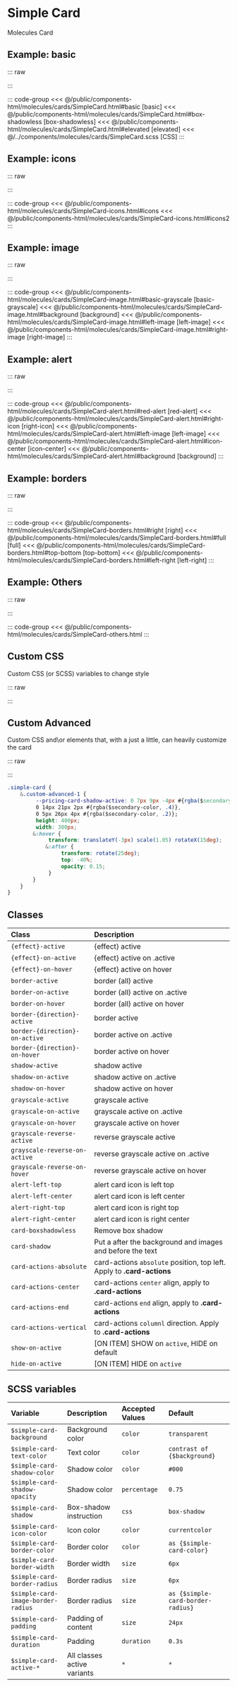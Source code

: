 # Simple Card
<Badge type="tip">Molecules</Badge> <Badge type="info">Card</Badge>

## Example: basic

::: raw
<div class="dev-section">
    <!--@include: ../../public/components-html/molecules/cards/SimpleCard.html -->
</div>
:::

::: code-group
<<< @/public/components-html/molecules/cards/SimpleCard.html#basic [basic]
<<< @/public/components-html/molecules/cards/SimpleCard.html#box-shadowless [box-shadowless]
<<< @/public/components-html/molecules/cards/SimpleCard.html#elevated [elevated]
<<< @/../components/molecules/cards/SimpleCard.scss [CSS]
:::

## Example: icons

::: raw
<div class="dev-section">
    <!--@include: ../../public/components-html/molecules/cards/SimpleCard-icons.html -->
</div>
:::

::: code-group
<<< @/public/components-html/molecules/cards/SimpleCard-icons.html#icons
<<< @/public/components-html/molecules/cards/SimpleCard-icons.html#icons2
:::

## Example: image

::: raw
<div class="dev-section">
    <!--@include: ../../public/components-html/molecules/cards/SimpleCard-image.html -->
</div>
:::

::: code-group
<<< @/public/components-html/molecules/cards/SimpleCard-image.html#basic-grayscale [basic-grayscale]
<<< @/public/components-html/molecules/cards/SimpleCard-image.html#background [background]
<<< @/public/components-html/molecules/cards/SimpleCard-image.html#left-image [left-image]
<<< @/public/components-html/molecules/cards/SimpleCard-image.html#right-image [right-image]
:::

## Example: alert

::: raw
<div class="dev-section">
    <!--@include: ../../public/components-html/molecules/cards/SimpleCard-alert.html -->
</div>
:::

::: code-group
<<< @/public/components-html/molecules/cards/SimpleCard-alert.html#red-alert [red-alert]
<<< @/public/components-html/molecules/cards/SimpleCard-alert.html#right-icon [right-icon]
<<< @/public/components-html/molecules/cards/SimpleCard-alert.html#left-image [left-image]
<<< @/public/components-html/molecules/cards/SimpleCard-alert.html#icon-center [icon-center]
<<< @/public/components-html/molecules/cards/SimpleCard-alert.html#background [background]
:::


## Example: borders

::: raw
<div class="dev-section">
    <!--@include: ../../public/components-html/molecules/cards/SimpleCard-borders.html -->
</div>
:::

::: code-group
<<< @/public/components-html/molecules/cards/SimpleCard-borders.html#right [right]
<<< @/public/components-html/molecules/cards/SimpleCard-borders.html#full [full]
<<< @/public/components-html/molecules/cards/SimpleCard-borders.html#top-bottom [top-bottom]
<<< @/public/components-html/molecules/cards/SimpleCard-borders.html#left-right [left-right]
:::

## Example: Others

::: raw
<div class="dev-section">
    <!--@include: ../../public/components-html/molecules/cards/SimpleCard-others.html -->
</div>
:::

::: code-group
<<< @/public/components-html/molecules/cards/SimpleCard-others.html
:::

## Custom CSS
Custom CSS (or SCSS) variables to change style

::: raw
<div class="dev-section">
    <!--@include: ../../public/components-html/molecules/cards/SimpleCard-alternate.html -->
</div>
:::

## Custom Advanced
Custom CSS and\or elements that, with a just a little, can heavily customize the card

::: raw
<div class="dev-section">
    <!--@include: ../../public/components-html/molecules/cards/SimpleCard-custom.html -->
</div>
:::

```css
.simple-card {
    &.custom-advanced-1 {
         --pricing-card-shadow-active: 0 7px 9px -4px #{rgba($secondary-color, .6)},
         0 14px 21px 2px #{rgba($secondary-color, .4)},
         0 5px 26px 4px #{rgba($secondary-color, .2)};
         height: 400px;
         width: 300px;
        &:hover {
             transform: translateY(-3px) scale(1.05) rotateX(15deg);
            &:after {
                 transform: rotate(25deg);
                 top: -40%;
                 opacity: 0.15;
             }
        }
    }
}
```

## Classes

| Class                          | Description                                                            |
|:-------------------------------|:-----------------------------------------------------------------------|
| `{effect}-active`              | {effect} active                                                        |
| `{effect}-on-active`           | {effect} active on .active                                             |
| `{effect}-on-hover`            | {effect} active on hover                                               |
| `border-active`                | border (all) active                                                    |
| `border-on-active`             | border (all) active on .active                                         |
| `border-on-hover`              | border (all) active on hover                                           |
| `border-{direction}-active`    | border active                                                          |
| `border-{direction}-on-active` | border active on .active                                               |
| `border-{direction}-on-hover`  | border active on hover                                                 |
| `shadow-active`                | shadow active                                                          |
| `shadow-on-active`             | shadow active on .active                                               |
| `shadow-on-hover`              | shadow active on hover                                                 |
| `grayscale-active`             | grayscale active                                                       |
| `grayscale-on-active`          | grayscale active on .active                                            |
| `grayscale-on-hover`           | grayscale active on hover                                              |
| `grayscale-reverse-active`     | reverse grayscale active                                               |
| `grayscale-reverse-on-active`  | reverse grayscale active on .active                                    |
| `grayscale-reverse-on-hover`   | reverse grayscale active on hover                                      |
| `alert-left-top`               | alert card icon is left top                                            |
| `alert-left-center`            | alert card icon is left center                                         |
| `alert-right-top`              | alert card icon is right top                                           |
| `alert-right-center`           | alert card icon is right center                                        |
| `card-boxshadowless`           | Remove box shadow                                                      |
| `card-shadow`                  | Put a after the background and images and before the text              |
| `card-actions-absolute`        | card-actions `absolute` position, top left. Apply to **.card-actions** |
| `card-actions-center`          | card-actions `center` align, apply to **.card-actions**                |
| `card-actions-end`             | card-actions `end` align, apply to **.card-actions**                   |
| `card-actions-vertical`        | card-actions `columnl`  direction. Apply to **.card-actions**          |
| `show-on-active`               | [ON ITEM] SHOW on `active`, HIDE on default                            |
| `hide-on-active`               | [ON ITEM] HIDE on `active`                                             |

## SCSS variables

| Variable                           | Description                 | Accepted Values | Default                           |
|:-----------------------------------|:----------------------------|:----------------|:----------------------------------|
| `$simple-card-background`          | Background color            | `color`         | `transparent`                     |
| `$simple-card-text-color`          | Text color                  | `color`         | `contrast of {$background}`       |
| `$simple-card-shadow-color`        | Shadow color                | `color`         | `#000`                            |
| `$simple-card-shadow-opacity`      | Shadow color                | `percentage`    | `0.75`                            |
| `$simple-card-shadow`              | Box-shadow instruction      | `css`           | `box-shadow`                      |
| `$simple-card-icon-color`          | Icon color                  | `color`         | `currentcolor`                    |
| `$simple-card-border-color`        | Border color                | `color`         | `as {$simple-card-color}`         |
| `$simple-card-border-width`        | Border width                | `size`          | `6px`                             |
| `$simple-card-border-radius`       | Border radius               | `size`          | `6px`                             |
| `$simple-card-image-border-radius` | Border radius               | `size`          | `as {$simple-card-border-radius}` |
| `$simple-card-padding`             | Padding of content          | `size`          | `24px`                            |
| `$simple-card-duration`            | Padding                     | `duration`      | `0.3s`                            |
| `$simple-card-active-*`            | All classes active variants | `*`             | `*`                               |

<style lang="scss">
@import "docs/theme.scss";

$simple-card-color: $primary-color;

@import "components/molecules/cards/SimpleCard.scss";





// alternate test in the same page trick
$scss-library-prefix: "alternate1-";
$simple-card-icon-color: $secondary-color;
$simple-card-border-color: $primary-color;
$simple-card-shadow-color: $primary-color;

// re-calc
$simple-card-shadow:
        0 2px 4px -1px rgba($simple-card-shadow-color, .2),
        0 4px 5px 0 rgba($simple-card-shadow-color, .14),
        0 1px 10px 0 rgba($simple-card-shadow-color, .12);
$simple-card-shadow-elevated:
        0 11px 15px -7px rgba($simple-card-shadow-color, 0.2),
        0 24px 38px 3px rgba($simple-card-shadow-color, 0.14),
        0 9px 46px 8px rgba($simple-card-shadow-color, 0.12);


@import "components/molecules/cards/SimpleCard.scss";



$scss-library-prefix: "alternate2-";
$simple-card-active-background: red;
$simple-card-active-text-color: guebbit-contrast($simple-card-active-background);
$simple-card-active-icon-color: green;
$simple-card-active-shadow-color: purple;
$simple-card-active-shadow:
        0 7px 9px -4px rgba($simple-card-active-shadow-color, .6),
        0 14px 21px 2px rgba($simple-card-active-shadow-color, .4),
        0 5px 26px 4px rgba($simple-card-active-shadow-color, .2);

@import "components/molecules/cards/SimpleCard.scss";



// added to show custom use
$scss-library-prefix: "";
@import "components/atoms/animations/EffectMirrorReflection.scss";

.simple-card {
    &.custom-advanced-1 {
        --pricing-card-shadow-active: 0 7px 9px -4px #{rgba($secondary-color, .6)},
        0 14px 21px 2px #{rgba($secondary-color, .4)},
        0 5px 26px 4px #{rgba($secondary-color, .2)};

        height: 400px; 
        width: 300px;
        overflow: hidden;

        &:hover {
            transform: translateY(-3px) scale(1.05) rotateX(15deg);
    
            &:after {
                transform: rotate(25deg);
                top: -40%;
                opacity: 0.15;
            }
        }
    }
}
</style>